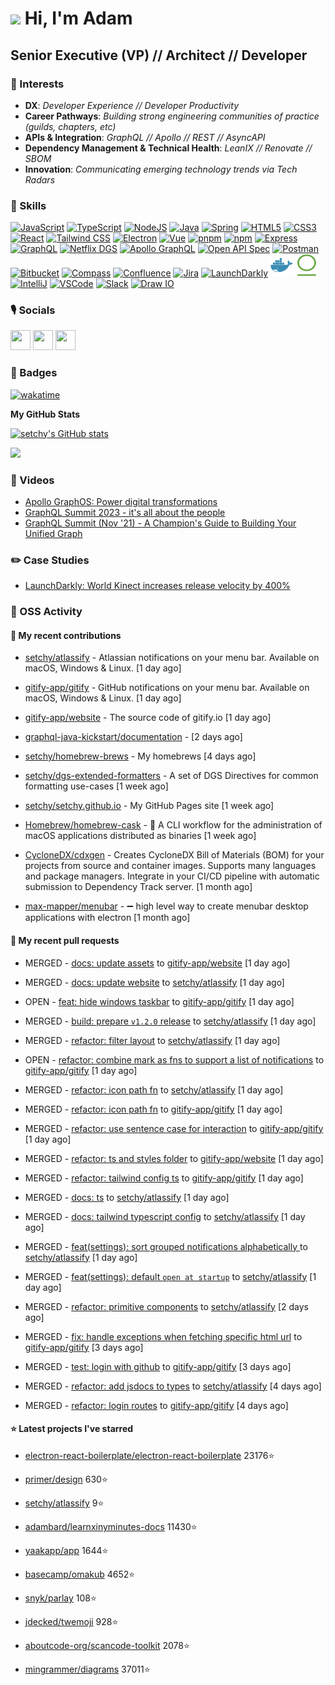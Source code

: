 ![](https://user-images.githubusercontent.com/18350557/176309783-0785949b-9127-417c-8b55-ab5a4333674e.gif) Hi, I'm Adam
============================================================================================================================

Senior Executive (VP) // Architect // Developer
-----------------------------------------------

### 🔭 Interests

- **DX**: *Developer Experience // Developer Productivity*
- **Career Pathways**: *Building strong engineering communities of practice (guilds, chapters, etc)*
- **APIs & Integration**: *GraphQL // Apollo // REST // AsyncAPI*
- **Dependency Management & Technical Health**: *LeanIX // Renovate // SBOM*
- **Innovation**: *Communicating emerging technology trends via Tech Radars*

### 💪 Skills

<p align="left">
  <a href="https://developer.mozilla.org/en-US/docs/Web/JavaScript" target="_blank" rel="noreferrer"><img src="https://raw.githubusercontent.com/danielcranney/readme-generator/main/public/icons/skills/javascript-colored.svg" width="36" height="36" alt="JavaScript" /></a>
  <a href="https://www.typescriptlang.org/" target="_blank" rel="noreferrer"><img src="https://raw.githubusercontent.com/danielcranney/readme-generator/main/public/icons/skills/typescript-colored.svg" width="36" height="36" alt="TypeScript" /></a>
  <a href="https://nodejs.org/en/" target="_blank" rel="noreferrer"><img src="https://raw.githubusercontent.com/danielcranney/readme-generator/main/public/icons/skills/nodejs-colored.svg" width="36" height="36" alt="NodeJS" /></a>
  <a href="https://www.oracle.com/java/" target="_blank" rel="noreferrer"><img src="https://raw.githubusercontent.com/danielcranney/readme-generator/main/public/icons/skills/java-colored.svg" width="36" height="36" alt="Java" /></a>
  <a href="https://spring.io/" target="_blank" rel="noreferrer"><img src="https://cdn.worldvectorlogo.com/logos/spring-3.svg" width="36" height="36" alt="Spring" /></a> 
  <a href="https://developer.mozilla.org/en-US/docs/Glossary/HTML5" target="_blank" rel="noreferrer"><img src="https://raw.githubusercontent.com/danielcranney/readme-generator/main/public/icons/skills/html5-colored.svg" width="36" height="36" alt="HTML5" /></a>
  <a href="https://www.w3.org/TR/CSS/#css" target="_blank" rel="noreferrer"><img src="https://raw.githubusercontent.com/danielcranney/readme-generator/main/public/icons/skills/css3-colored.svg" width="36" height="36" alt="CSS3" /></a>
  <a href="https://react.dev/" target="_blank" rel="noreferrer"><img src="https://cdn.worldvectorlogo.com/logos/react-2.svg" width="36" height="36" alt="React" /></a>
  <a href="https://tailwindcss.com/" target="_blank" rel="noreferrer"><img src="https://cdn.worldvectorlogo.com/logos/tailwind-css-2.svg" width="36" height="36" alt="Tailwind CSS" /></a>
  <a href="https://www.electronjs.org/" target="_blank" rel="noreferrer"><img src="https://cdn.worldvectorlogo.com/logos/electron-1.svg" width="36" height="36" alt="Electron" /></a>
  <a href="https://vuejs.org/" target="_blank" rel="noreferrer"><img src="https://cdn.worldvectorlogo.com/logos/vue-9.svg" width="36" height="36" alt="Vue" /></a>
  <a href="https://pnpm.io/" target="_blank" rel="noreferrer"><img src="https://encrypted-tbn0.gstatic.com/images?q=tbn:ANd9GcSGcwBnoTNg212cvEclMX-_qRw_P-_odFp3aafVal77Hg&s" width="36" height="36" alt="pnpm" /></a>
  <a href="https://www.npmjs.com/" target="_blank" rel="noreferrer"><img src="https://cdn.worldvectorlogo.com/logos/npm-square-red-1.svg" width="36" height="36" alt="npm" /></a>
  <a href="https://expressjs.com/" target="_blank" rel="noreferrer"><img src="https://raw.githubusercontent.com/danielcranney/readme-generator/main/public/icons/skills/express-colored.svg" width="36" height="36" alt="Express" /></a>
  <a href="https://graphql.org/" target="_blank" rel="noreferrer"><img src="https://raw.githubusercontent.com/danielcranney/readme-generator/main/public/icons/skills/graphql-colored.svg" width="36" height="36" alt="GraphQL" /></a>
  <a href="https://netflix.github.io/dgs/" target="_blank" rel="noreferrer"><img src="https://raw.githubusercontent.com/Netflix/dgs/main/docs/images/dgs-framework-brand/Icon/dgs-icon--blue.svg" width="36" height="36" alt="Netflix DGS" /></a>
  <a href="https://apollographql.com/" target="_blank" rel="noreferrer"><img src="https://cdn.worldvectorlogo.com/logos/apollo-graphql-compact.svg" width="36" height="36" alt="Apollo GraphQL" /></a>
  <a href="https://swagger.io/specification/" target="_blank" rel="noreferrer"><img src="https://cdn.worldvectorlogo.com/logos/openapi-1.svg" width="36" height="36" alt="Open API Spec" /></a>
  <a href="https://www.postman.com//" target="_blank" rel="noreferrer"><img src="https://cdn.worldvectorlogo.com/logos/postman.svg" width="36" height="36" alt="Postman" /></a>
  <a href="https://www.atlassian.com/software/bitbucket" target="_blank" rel="noreferrer"><img src="https://cdn.worldvectorlogo.com/logos/bitbucket-icon.svg" width="36" height="36" alt="Bitbucket" /></a>
  <a href="https://www.atlassian.com/software/compass" target="_blank" rel="noreferrer"><img src="https://cdn.worldvectorlogo.com/logos/atlassian-compass-1.svg" width="36" height="36" alt="Compass" /></a>
  <a href="https://www.atlassian.com/software/confluence" target="_blank" rel="noreferrer"><img src="https://cdn.worldvectorlogo.com/logos/confluence-1.svg" width="36" height="36" alt="Confluence" /></a>
  <a href="https://www.atlassian.com/software/jira" target="_blank" rel="noreferrer"><img src="https://cdn.worldvectorlogo.com/logos/jira-1.svg" width="36" height="36" alt="Jira" /></a>
  <a href="https://launchdarkly.com/" target="_blank" rel="noreferrer"><img src="https://cdn.worldvectorlogo.com/logos/launchdarkly-2.svg" width="36" height="36" alt="LaunchDarkly" /></a>
  <a href="https://docker.com/" target="_blank" rel="noreferrer"><img src="https://raw.githubusercontent.com/nx211/homer-icons/master/png/docker.png" width="36" height="36" alt="Docker" /></a>
  <a href="https://jfrog.com/artifactory/" target="_blank" rel="noreferrer"><img src="https://raw.githubusercontent.com/nx211/homer-icons/master/png/artifactory.png" width="36" height="36" alt="Artifactory" /></a>
  <a href="https://www.jetbrains.com/idea/" target="_blank" rel="noreferrer"><img src="https://cdn.worldvectorlogo.com/logos/intellij-idea-1.svg" width="36" height="36" alt="IntelliJ" /></a>
  <a href="https://code.visualstudio.com/" target="_blank" rel="noreferrer"><img src="https://cdn.worldvectorlogo.com/logos/visual-studio-code-1.svg" width="36" height="36" alt="VSCode" /></a>
  <a href="https://slack.com/" target="_blank" rel="noreferrer"><img src="https://cdn.worldvectorlogo.com/logos/slack-new-logo.svg" width="36" height="36" alt="Slack" /></a>
  <a href="https://drawio-app.com/" target="_blank" rel="noreferrer"><img src="https://cdn.worldvectorlogo.com/logos/draw-io.svg" width="36" height="36" alt="Draw IO" /></a>
</p>

                      

### 🎙️ Socials
                  
<p align="left">
  <a href="https://www.github.com/setchy" target="_blank" rel="noreferrer"><img src="https://raw.githubusercontent.com/danielcranney/readme-generator/main/public/icons/socials/github.svg" width="32" height="32" /></a>
  <a href="https://www.linkedin.com/in/adamsetch" target="_blank" rel="noreferrer"><img src="https://raw.githubusercontent.com/danielcranney/readme-generator/main/public/icons/socials/linkedin.svg" width="32" height="32" /></a>
  <a href="https://www.twitter.com/setchy87" target="_blank" rel="noreferrer"><img src="https://raw.githubusercontent.com/danielcranney/readme-generator/main/public/icons/socials/twitter.svg" width="32" height="32" /></a>
</p>

### 📛 Badges

[![wakatime](https://wakatime.com/badge/user/2b948ae2-4be1-4020-8a57-7de60b53fe1d.svg)](https://wakatime.com/@2b948ae2-4be1-4020-8a57-7de60b53fe1d)

<b>My GitHub Stats</b>

<a href="http://www.github.com/setchy"><img src="https://github-readme-stats.vercel.app/api?username=setchy&show_icons=true&hide=&count_private=true&title_color=0891b2&text_color=ffffff&icon_color=0891b2&bg_color=1c1917&hide_border=true&show_icons=true" alt="setchy's GitHub stats" /></a>

<a href="http://www.github.com/setchy"><img src="https://github-readme-streak-stats.herokuapp.com/?user=setchy&stroke=ffffff&background=1c1917&ring=0891b2&fire=0891b2&currStreakNum=ffffff&currStreakLabel=0891b2&sideNums=ffffff&sideLabels=ffffff&dates=ffffff&hide_border=true" /></a>

### 📼 Videos

- [Apollo GraphOS: Power digital transformations](https://www.apollographql.com/enterprise?wvideo=4fu2lsjssc)
- [GraphQL Summit 2023 - it's all about the people](https://www.youtube.com/watch?v=090IWEcHbJc)
- [GraphQL Summit (Nov '21) - A Champion's Guide to Building Your Unified Graph](https://www.apollographql.com/events/roundtable/graphql-summit-november-2021/a-champions-guide-to-building-your-unified-graph)

### ✏️ Case Studies

- [LaunchDarkly: World Kinect increases release velocity by 400%](https://launchdarkly.com/case-studies/world-kinect/)

### 🎯 OSS Activity
#### 🚀 My recent contributions



- [setchy/atlassify](https://github.com/setchy/atlassify) -  Atlassian notifications on your menu bar. Available on macOS, Windows &amp; Linux.  [1 day ago]

- [gitify-app/gitify](https://github.com/gitify-app/gitify) - GitHub notifications on your menu bar. Available on macOS, Windows &amp; Linux. [1 day ago]

- [gitify-app/website](https://github.com/gitify-app/website) - The source code of gitify.io [1 day ago]

- [graphql-java-kickstart/documentation](https://github.com/graphql-java-kickstart/documentation) -  [2 days ago]

- [setchy/homebrew-brews](https://github.com/setchy/homebrew-brews) - My homebrews [4 days ago]

- [setchy/dgs-extended-formatters](https://github.com/setchy/dgs-extended-formatters) - A set of DGS Directives for common formatting use-cases [1 week ago]

- [setchy/setchy.github.io](https://github.com/setchy/setchy.github.io) - My GitHub Pages site [1 week ago]

- [Homebrew/homebrew-cask](https://github.com/Homebrew/homebrew-cask) - 🍻 A CLI workflow for the administration of macOS applications distributed as binaries [1 week ago]

- [CycloneDX/cdxgen](https://github.com/CycloneDX/cdxgen) - Creates CycloneDX Bill of Materials (BOM) for your projects from source and container images. Supports many languages and package managers. Integrate in your CI/CD pipeline with automatic submission to Dependency Track server. [1 month ago]

- [max-mapper/menubar](https://github.com/max-mapper/menubar) - ➖ high level way to create menubar desktop applications with electron [1 month ago]

#### 🎉 My recent pull requests



- MERGED - [docs: update assets](https://github.com/gitify-app/website/pull/231) to [gitify-app/website](https://github.com/gitify-app/website) [1 day ago]

- MERGED - [docs: update website](https://github.com/setchy/atlassify/pull/165) to [setchy/atlassify](https://github.com/setchy/atlassify) [1 day ago]

- OPEN - [feat: hide windows taskbar](https://github.com/gitify-app/gitify/pull/1561) to [gitify-app/gitify](https://github.com/gitify-app/gitify) [1 day ago]

- MERGED - [build: prepare `v1.2.0` release](https://github.com/setchy/atlassify/pull/164) to [setchy/atlassify](https://github.com/setchy/atlassify) [1 day ago]

- MERGED - [refactor: filter layout](https://github.com/setchy/atlassify/pull/157) to [setchy/atlassify](https://github.com/setchy/atlassify) [1 day ago]

- OPEN - [refactor: combine mark as fns to support a list of notifications](https://github.com/gitify-app/gitify/pull/1560) to [gitify-app/gitify](https://github.com/gitify-app/gitify) [1 day ago]

- MERGED - [refactor: icon path fn](https://github.com/setchy/atlassify/pull/156) to [setchy/atlassify](https://github.com/setchy/atlassify) [1 day ago]

- MERGED - [refactor: icon path fn](https://github.com/gitify-app/gitify/pull/1559) to [gitify-app/gitify](https://github.com/gitify-app/gitify) [1 day ago]

- MERGED - [refactor: use sentence case for interaction](https://github.com/gitify-app/gitify/pull/1558) to [gitify-app/gitify](https://github.com/gitify-app/gitify) [1 day ago]

- MERGED - [refactor: ts and styles folder](https://github.com/gitify-app/website/pull/230) to [gitify-app/website](https://github.com/gitify-app/website) [1 day ago]

- MERGED - [refactor: tailwind config ts](https://github.com/gitify-app/gitify/pull/1557) to [gitify-app/gitify](https://github.com/gitify-app/gitify) [1 day ago]

- MERGED - [docs: ts](https://github.com/setchy/atlassify/pull/155) to [setchy/atlassify](https://github.com/setchy/atlassify) [1 day ago]

- MERGED - [docs: tailwind typescript config](https://github.com/setchy/atlassify/pull/154) to [setchy/atlassify](https://github.com/setchy/atlassify) [1 day ago]

- MERGED - [feat(settings): sort grouped notifications alphabetically ](https://github.com/setchy/atlassify/pull/153) to [setchy/atlassify](https://github.com/setchy/atlassify) [1 day ago]

- MERGED - [feat(settings): default `open at startup`](https://github.com/setchy/atlassify/pull/152) to [setchy/atlassify](https://github.com/setchy/atlassify) [1 day ago]

- MERGED - [refactor: primitive components](https://github.com/setchy/atlassify/pull/137) to [setchy/atlassify](https://github.com/setchy/atlassify) [2 days ago]

- MERGED - [fix: handle exceptions when fetching specific html url](https://github.com/gitify-app/gitify/pull/1552) to [gitify-app/gitify](https://github.com/gitify-app/gitify) [3 days ago]

- MERGED - [test: login with github](https://github.com/gitify-app/gitify/pull/1551) to [gitify-app/gitify](https://github.com/gitify-app/gitify) [3 days ago]

- MERGED - [refactor: add jsdocs to types](https://github.com/setchy/atlassify/pull/128) to [setchy/atlassify](https://github.com/setchy/atlassify) [4 days ago]

- MERGED - [refactor: login routes](https://github.com/gitify-app/gitify/pull/1549) to [gitify-app/gitify](https://github.com/gitify-app/gitify) [4 days ago]

#### ⭐ Latest projects I've starred



- [electron-react-boilerplate/electron-react-boilerplate](https://github.com/electron-react-boilerplate/electron-react-boilerplate) 23176⭐

- [primer/design](https://github.com/primer/design) 630⭐

- [setchy/atlassify](https://github.com/setchy/atlassify) 9⭐

- [adambard/learnxinyminutes-docs](https://github.com/adambard/learnxinyminutes-docs) 11430⭐

- [yaakapp/app](https://github.com/yaakapp/app) 1644⭐

- [basecamp/omakub](https://github.com/basecamp/omakub) 4652⭐

- [snyk/parlay](https://github.com/snyk/parlay) 108⭐

- [jdecked/twemoji](https://github.com/jdecked/twemoji) 928⭐

- [aboutcode-org/scancode-toolkit](https://github.com/aboutcode-org/scancode-toolkit) 2078⭐

- [mingrammer/diagrams](https://github.com/mingrammer/diagrams) 37011⭐


